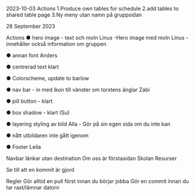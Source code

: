 2023-10-03
Actions
1.Produce own tables for schedule
2.add tables to shared table page
3.Ny meny utan namn på gruppsidan





28 September 2023

Actions
● hero image - text och moln
Linus -Hero image med moln
Linus -innehåller också information om gruppen

● annan font
Anders

● centrerad text klart

● Colorscheme, update to barlow

<!-- #544013 (text)
#c85a14 (on hover)
#ede9dd (background)
Gabrielle -->

● nav bar - in med ikon till vänster om torstens änglar
Zabi

● pill button - klart

● box shadow - klart (Su)

● layering styling av bild
Alla - Gör på sin egen sida om du inte kan

● nått utbildaren inte gått igenom

<!-- Gabriel - Ikon i titlen/tab -->

● Footer
Leila

Navbar länkar utan destination
Om oss är förstasidan
Skolan
Resurser

Se till att en kommit är gjord

Regler
Gör alltid en pull först innan du börjar jobba
Gör en commit innan du tar rast/lämnar datorn
